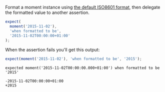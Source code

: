 Format a moment instance using [the default ISO8601 format](http://momentjs.com/docs/#/displaying/format/), then delegate the formatted value to another assertion.

```js
expect(
  moment('2015-11-02'),
  'when formatted to be',
  '2015-11-02T00:00:00+01:00'
);
```

When the assertion fails you'll get this output:

```js
expect(moment('2015-11-02'), 'when formatted to be', '2015');
```

```output
expected moment('2015-11-02T00:00:00.000+01:00') when formatted to be '2015'

-2015-11-02T00:00:00+01:00
+2015
```
